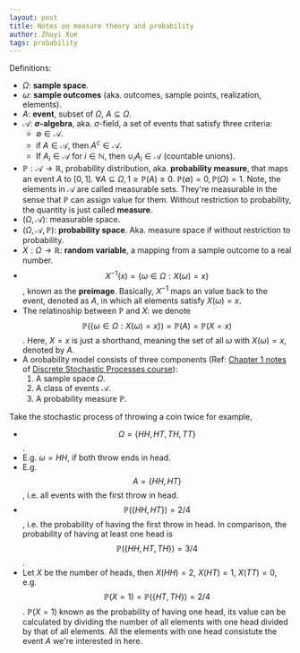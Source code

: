 ```yaml
---
layout: post
title: Notes on measure theory and probability
author: Zhuyi Xue
tags: probability
---
```


<script type="text/x-mathjax-config">
MathJax.Hub.Config({
  TeX: { equationNumbers: { autoNumber: "AMS" } }
});
</script>

Definitions:

* $\Omega$: **sample space**.
* $\omega$: **sample outcomes** (aka. outcomes, sample points, realization, elements).
* $A$: **event**, subset of $\Omega$, $A \subseteq \Omega$.
* $\mathcal{A}$: **$\sigma$-algebra**, aka. $\sigma$-field, a set of events that
  satisfy three criteria:
  * $\emptyset \in \mathcal{A}$.
  * if $A \in \mathcal{A}$, then $A^c \in \mathcal{A}$.
  * If $A_i \in \mathcal{A}$ for $i \in \mathbb{N}$, then $\cup_i A_i \in
    \mathcal{A}$ (countable unions).
* $\mathbb{P}: \mathcal{A} \rightarrow \mathbb{R}$, probability distribution,
  aka. **probability measure**, that maps an event $A$ to $[0, 1]$. $\forall A
  \subseteq \Omega, 1 \ge \mathbb{P}(A) \ge 0$. $\mathbb{P}(\emptyset) = 0,
  \mathbb{P}(\Omega) = 1$. Note, the elements in $\mathcal{A}$ are called
  measurable sets. They're measurable in the sense that $\mathbb{P}$ can assign
  value for them. Without restriction to probability, the quantity is just
  called **measure**.
* $(\Omega, \mathcal{A})$: measurable space.
* $(\Omega, \mathcal{A}, \mathbb{P})$: **probability space**. Aka. measure space if
  without restriction to probability.
* $X: \Omega \rightarrow \mathbb{R}$: **random variable**, a mapping from a sample
  outcome to a real number.
* $$X^{-1}(x) = \{\omega \in \Omega: X(\omega) = x\}$$, known as the **preimage**.
  Basically, $X^{-1}$ maps an value back to the event, denoted as $A$, in which
  all elements satisfy $X(\omega) = x$.
* The relatinoship between $\mathbb{P}$ and $X$: we denote $$\mathbb{P}(\{
  \omega \in \Omega: X(\omega) = x\}) = \mathbb{P}(A) =\mathbb{P}(X=x)$$. Here,
  $X=x$ is just a shorthand, meaning the set of all $\omega$ with $X(\omega) =
  x$, denoted by $A$.
* A orobability model consists of three components (Ref:
  [Chapter 1 notes](https://ocw.mit.edu/courses/6-262-discrete-stochastic-processes-spring-2011/6d0c6fbaf3afa16cbc76fc1f27d1d34e_MIT6_262S11_chap01.pdf) of [Discrete Stochastic Processes course](https://ocw.mit.edu/courses/6-262-discrete-stochastic-processes-spring-2011/pages/course-notes/)):
  1. A sample space $\Omega$.
  1. A class of events $\mathcal{A}$.
  1. A probability measure $\mathbb{P}$.

Take the stochastic process of throwing a coin twice for example,

* $$\Omega = \{HH, HT, TH, TT\}$$.
* E.g. $\omega = HH$, if both throw ends in head.
* E.g. $$A = \{HH, HT\}$$, i.e. all events with the first throw in head.
* $$\mathbb{P}(\{HH, HT\}) = 2 / 4$$, i.e. the probability of having the
  first throw in head. In comparison, the probability of having at least one
  head is $$\mathbb{P}(\{HH, HT, TH\}) = 3 / 4$$.
* Let $X$ be the number of heads, then $X(HH) = 2$, $X(HT) = 1$, $X(TT) = 0$,
  e.g. $$\mathbb{P}(X = 1) = \mathbb{P}(\{HT, TH\}) = 2 / 4$$. $\mathbb{P}(X =
  1)$ known as the probability of having one head, its value can be calculated
  by dividing the number of all elements with one head divided by that of all
  elements. All the elements with one head consistute the event $A$ we're interested
  in here.


